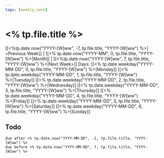 ```yaml
---
tags: [weekly_note]
---
```

# <% tp.file.title %>
[[<%tp.date.now("YYYY-[W]ww", -7, tp.file.title, "YYYY-[W]ww") %>|<Previous Week]] | [[<% tp.date.now("YYYY-MM", 0, tp.file.title, "YYYY-[W]ww") %>|Month]] | [[<%tp.date.now("YYYY-[W]ww", 7, tp.file.title, "YYYY-[W]ww") %>|Next Week>]]
Days: [[<% tp.date.weekday("YYYY-MM-DD", 0, tp.file.title, "YYYY-[W]ww") %>|Monday]] [[<% tp.date.weekday("YYYY-MM-DD", 1, tp.file.title, "YYYY-[W]ww") %>|Tuesday]] [[<% tp.date.weekday("YYYY-MM-DD", 2, tp.file.title, "YYYY-[W]ww") %>|Wednesday]] [[<% tp.date.weekday("YYYY-MM-DD", 3, tp.file.title, "YYYY-[W]ww") %>|Thursday]] [[<% tp.date.weekday("YYYY-MM-DD", 4, tp.file.title, "YYYY-[W]ww") %>|Friday]] [[<% tp.date.weekday("YYYY-MM-DD", 5, tp.file.title, "YYYY-[W]ww") %>|Saturday]] [[<% tp.date.weekday("YYYY-MM-DD", 6, tp.file.title, "YYYY-[W]ww") %>|Sunday]]

## Todo
```tasks
due after <% tp.date.now("YYYY-MM-DD", -1, tp.file.title, "YYYY-[W]ww") %>
due before <% tp.date.now("YYYY-MM-DD", 7, tp.file.title, "YYYY-[W]ww") %>
```

